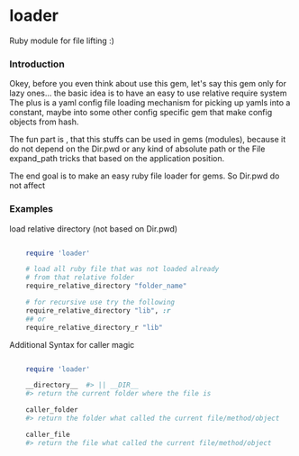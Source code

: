 loader
======

Ruby module for file lifting :)

### Introduction

Okey, before you even think about use this gem,
let's say this gem only for lazy ones...
the basic idea is to have an easy to use relative require system
The plus is a yaml config file loading mechanism for picking up yamls
into a constant,
maybe into some other config specific gem that make config objects from hash.

The fun part is , that this stuffs can be used in gems (modules),
because it do not depend on the Dir.pwd or any kind of absolute path or
the File expand_path tricks that based on the application position.

The end goal is to make an easy ruby file loader for gems. So Dir.pwd do not affect

### Examples

load relative directory (not based on Dir.pwd)

```ruby

    require 'loader'

    # load all ruby file that was not loaded already
    # from that relative folder
    require_relative_directory "folder_name"

    # for recursive use try the following
    require_relative_directory "lib", :r
    ## or
    require_relative_directory_r "lib"

```

Additional Syntax for caller magic

```ruby

    require 'loader'

    __directory__  #> || __DIR__
    #> return the current folder where the file is

    caller_folder
    #> return the folder what called the current file/method/object

    caller_file
    #> return the file what called the current file/method/object

```